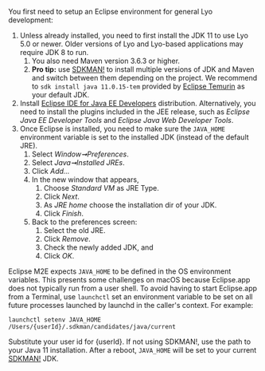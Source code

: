 You first need to setup an Eclipse environment for general Lyo
development:

1.  Unless already installed, you need to first install the JDK 11 to use Lyo
    5.0 or newer. Older versions of Lyo and Lyo-based applications may require
    JDK 8 to run.
    1. You also need Maven version 3.6.3 or higher.
    1. **Pro tip:** use [SDKMAN!](https://sdkman.io/) to install multiple versions of JDK and Maven and switch between them depending on the project. We recommend to `sdk install java 11.0.15-tem` provided by [Eclipse Temurin](https://adoptium.net/) as your default JDK.  
1.  Install [Eclipse IDE for Java EE
    Developers](https://www.eclipse.org/downloads/packages/release/2022-03/r/eclipse-ide-enterprise-java-and-web-developers)
    distribution. Alternatively, you need to install the plugins included in
    the JEE release, such as *Eclipse Java EE Developer Tools* and *Eclipse
    Java Web Developer Tools*.
1.  Once Eclipse is installed, you need to make sure the `JAVA_HOME`
    environment variable is set to the installed JDK (instead of the default
    JRE).
    1.  Select *Window➞Preferences*.
    1.  Select *Java➞Installed JREs*.
    1.  Click *Add...*
    1.  In the new window that appears,
        1.  Choose *Standard VM* as JRE Type.
        1.  Click *Next*.
        1.  As *JRE home* choose the installation dir of your JDK.
        1.  Click *Finish*.
    1.  Back to the preferences screen:
        1.  Select the old JRE.
        1.  Click *Remove*.
        1.  Check the newly added JDK, and
        1.  Click *OK*.

Eclipse M2E expects `JAVA_HOME` to be defined in the OS environment variables. This presents some challenges on macOS because Eclipse.app does not typically run from a user shell. To avoid having to start Eclipse.app from a Terminal, use `launchctl` set an environment variable to be set on all future processes launched by launchd in the caller's context. For example:

`launchctl setenv JAVA_HOME /Users/{userId}/.sdkman/candidates/java/current`

Substitute your user id for {userId}. If not using SDKMAN!, use the path to your Java 11 installation. After a reboot, `JAVA_HOME` will be set to your current [SDKMAN!](https://sdkman.io/) JDK.  

